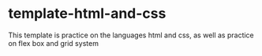 # template-html-and-css
This template is practice on the languages ​​html and css, as well as practice on flex box and grid system
